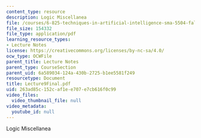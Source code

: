 ```yaml
---
content_type: resource
description: Logic Miscellanea
file: /courses/6-825-techniques-in-artificial-intelligence-sma-5504-fall-2002/263ad85c152caf1ee707e7cb616f0c99_Lecture9Final.pdf
file_size: 154332
file_type: application/pdf
learning_resource_types:
- Lecture Notes
license: https://creativecommons.org/licenses/by-nc-sa/4.0/
ocw_type: OCWFile
parent_title: Lecture Notes
parent_type: CourseSection
parent_uid: 6a589034-124a-430b-2725-b1ee5581f249
resourcetype: Document
title: Lecture9Final.pdf
uid: 263ad85c-152c-af1e-e707-e7cb616f0c99
video_files:
  video_thumbnail_file: null
video_metadata:
  youtube_id: null
---
```

Logic Miscellanea